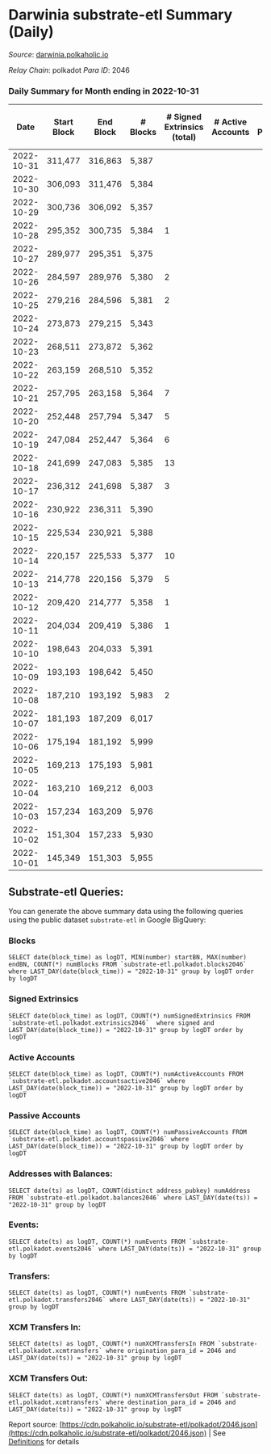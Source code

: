# Darwinia substrate-etl Summary (Daily)

_Source_: [darwinia.polkaholic.io](https://darwinia.polkaholic.io)

*Relay Chain*: polkadot
*Para ID*: 2046



### Daily Summary for Month ending in 2022-10-31


| Date | Start Block | End Block | # Blocks | # Signed Extrinsics (total) | # Active Accounts | # Passive | # New | # Addresses with Balances | # Events | # Transfers | # XCM Transfers In | # XCM Transfers Out | Issues | 
| ---- | ----------- | --------- | -------- | --------------------------- | ----------------- | --------- | ----- | ------------------------- | -------- | ----------- | ------------------ | ------------------- | ------ |
| 2022-10-31 | 311,477 | 316,863 | 5,387 |  |  |  |  | 21 | 10,777 |   |   |   |  |
| 2022-10-30 | 306,093 | 311,476 | 5,384 |  |  |  |  | 21 | 10,771 |   |   |   |  |
| 2022-10-29 | 300,736 | 306,092 | 5,357 |  |  |  |  | 21 | 10,717 |   |   |   |  |
| 2022-10-28 | 295,352 | 300,735 | 5,384 | 1 |  |  |  |  | 10,841 | 61  | 1  | 1  |  |
| 2022-10-27 | 289,977 | 295,351 | 5,375 |  |  |  |  |  | 10,753 |   |   |   |  |
| 2022-10-26 | 284,597 | 289,976 | 5,380 | 2 |  |  |  | 21 | 10,897 | 121  |   |   |  |
| 2022-10-25 | 279,216 | 284,596 | 5,381 | 2 |  |  |  | 20 | 10,842 | 69  |   |   |  |
| 2022-10-24 | 273,873 | 279,215 | 5,343 |  |  |  |  |  | 10,689 |   |   |   |  |
| 2022-10-23 | 268,511 | 273,872 | 5,362 |  |  |  |  |  | 10,727 |   |   |   |  |
| 2022-10-22 | 263,159 | 268,510 | 5,352 |  |  |  |  |  | 10,707 |   |   |   |  |
| 2022-10-21 | 257,795 | 263,158 | 5,364 | 7 |  |  |  |  | 11,151 | 365  | 3  | 7  |  |
| 2022-10-20 | 252,448 | 257,794 | 5,347 | 5 |  |  |  |  | 10,989 | 246  | 4  | 4  |  |
| 2022-10-19 | 247,084 | 252,447 | 5,364 | 6 |  |  |  |  | 11,042 | 281  |   | 3  |  |
| 2022-10-18 | 241,699 | 247,083 | 5,385 | 13 |  |  |  |  | 11,238 | 375  | 3  | 4  |  |
| 2022-10-17 | 236,312 | 241,698 | 5,387 | 3 |  |  |  |  | 10,985 | 186  | 1  | 3  |  |
| 2022-10-16 | 230,922 | 236,311 | 5,390 |  |  |  |  |  | 10,783 |   |   |   |  |
| 2022-10-15 | 225,534 | 230,921 | 5,388 |  |  |  |  |  | 10,779 |   |   |   |  |
| 2022-10-14 | 220,157 | 225,533 | 5,377 | 10 |  |  |  |  | 11,290 | 462  |   | 8  |  |
| 2022-10-13 | 214,778 | 220,156 | 5,379 | 5 |  |  |  |  | 11,024 | 210  |   | 5  |  |
| 2022-10-12 | 209,420 | 214,777 | 5,358 | 1 |  |  |  |  | 10,798 | 62  |   | 1  |  |
| 2022-10-11 | 204,034 | 209,419 | 5,386 | 1 |  |  |  |  | 10,781 |   |   |   |  |
| 2022-10-10 | 198,643 | 204,033 | 5,391 |  |  |  |  |  | 10,785 |   |   |   |  |
| 2022-10-09 | 193,193 | 198,642 | 5,450 |  |  |  |  |  | 10,903 |   |   |   |  |
| 2022-10-08 | 187,210 | 193,192 | 5,983 | 2 |  |  |  |  | 12,075 | 94  |   |   |  |
| 2022-10-07 | 181,193 | 187,209 | 6,017 |  |  |  |  |  | 12,042 |   |   |   |  |
| 2022-10-06 | 175,194 | 181,192 | 5,999 |  |  |  |  |  | 12,001 |   |   |   |  |
| 2022-10-05 | 169,213 | 175,193 | 5,981 |  |  |  |  |  | 11,965 |   |   |   |  |
| 2022-10-04 | 163,210 | 169,212 | 6,003 |  |  |  |  |  | 12,010 |   |   |   |  |
| 2022-10-03 | 157,234 | 163,209 | 5,976 |  |  |  |  |  | 11,955 |   |   |   |  |
| 2022-10-02 | 151,304 | 157,233 | 5,930 |  |  |  |  |  | 11,863 |   |   |   |  |
| 2022-10-01 | 145,349 | 151,303 | 5,955 |  |  |  |  |  | 11,914 |   |   |   |  |

## Substrate-etl Queries:
You can generate the above summary data using the following queries using the public dataset `substrate-etl` in Google BigQuery:


### Blocks
```
SELECT date(block_time) as logDT, MIN(number) startBN, MAX(number) endBN, COUNT(*) numBlocks FROM `substrate-etl.polkadot.blocks2046`  where LAST_DAY(date(block_time)) = "2022-10-31" group by logDT order by logDT
```


### Signed Extrinsics
```
SELECT date(block_time) as logDT, COUNT(*) numSignedExtrinsics FROM `substrate-etl.polkadot.extrinsics2046`  where signed and LAST_DAY(date(block_time)) = "2022-10-31" group by logDT order by logDT
```


### Active Accounts
```
SELECT date(block_time) as logDT, COUNT(*) numActiveAccounts FROM `substrate-etl.polkadot.accountsactive2046` where LAST_DAY(date(block_time)) = "2022-10-31" group by logDT order by logDT
```


### Passive Accounts
```
SELECT date(block_time) as logDT, COUNT(*) numPassiveAccounts FROM `substrate-etl.polkadot.accountspassive2046` where LAST_DAY(date(block_time)) = "2022-10-31" group by logDT order by logDT
```


### Addresses with Balances:
```
SELECT date(ts) as logDT, COUNT(distinct address_pubkey) numAddress FROM `substrate-etl.polkadot.balances2046` where LAST_DAY(date(ts)) = "2022-10-31" group by logDT
```


### Events:
```
SELECT date(ts) as logDT, COUNT(*) numEvents FROM `substrate-etl.polkadot.events2046` where LAST_DAY(date(ts)) = "2022-10-31" group by logDT
```


### Transfers:
```
SELECT date(ts) as logDT, COUNT(*) numEvents FROM `substrate-etl.polkadot.transfers2046` where LAST_DAY(date(ts)) = "2022-10-31" group by logDT
```


### XCM Transfers In:
```
SELECT date(ts) as logDT, COUNT(*) numXCMTransfersIn FROM `substrate-etl.polkadot.xcmtransfers` where origination_para_id = 2046 and LAST_DAY(date(ts)) = "2022-10-31" group by logDT
```


### XCM Transfers Out:
```
SELECT date(ts) as logDT, COUNT(*) numXCMTransfersOut FROM `substrate-etl.polkadot.xcmtransfers` where destination_para_id = 2046 and LAST_DAY(date(ts)) = "2022-10-31" group by logDT
```



Report source: [https://cdn.polkaholic.io/substrate-etl/polkadot/2046.json](https://cdn.polkaholic.io/substrate-etl/polkadot/2046.json) | See [Definitions](/DEFINITIONS.md) for details
